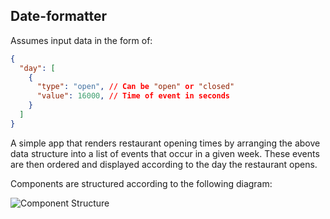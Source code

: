 ## Date-formatter

Assumes input data in the form of:

```json
{
  "day": [
    { 
      "type": "open", // Can be "open" or "closed"
      "value": 16000, // Time of event in seconds
    }
  ]
}
```

A simple app that renders restaurant opening times by arranging the above data structure into a list of events that occur in a given week. These events are then ordered and displayed according to the day the restaurant opens. 

Components are structured according to the following diagram:

![Component Structure](https://user-images.githubusercontent.com/44611344/169709126-19bfcf25-968c-45e0-9996-b6a25e215fc8.png)

